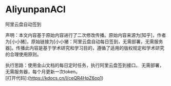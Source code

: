 # AliyunpanACI
阿里云盘自动签到

声明：本文内容基于原始内容进行了二次修改传播。原始内容来源为[知乎]，作者为[小小猪]，原始链接为[小小猪：阿里云盘自动每日签到，无需部署，无需服务器]。传播此内容是基于学术研究和学习目的，遵循了适用的版权规定和学术研究的合理使用原则。  

执行思路：使用金山文档的每日定时任务，执行阿里云盘签到接口。
无需部署，无需服务器，每个月更新一次token。  
[打开代码]:(https://kdocs.cn/l/ceQR4HpZ6op1)
